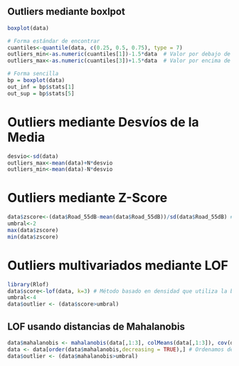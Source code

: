 ## Outliers mediante boxlpot
``` r
boxplot(data)

# Forma estándar de encontrar
cuantiles<-quantile(data, c(0.25, 0.5, 0.75), type = 7)
outliers_min<-as.numeric(cuantiles[1])-1.5*data  # Valor por debajo de lo cual serán outliers 
outliers_max<-as.numeric(cuantiles[3])+1.5*data  # Valor por encima de lo cual serán outliers

# Forma sencilla
bp = boxplot(data)
out_inf = bp$stats[1]
out_sup = bp$stats[5]
```

# Outliers mediante Desvíos de la Media
``` r
desvio<-sd(data)
outliers_max<-mean(data)+N*desvio
outliers_min<-mean(data)-N*desvio
```

# Outliers mediante Z-Score
``` r
data$zscore<-(data$Road_55dB-mean(data$Road_55dB))/sd(data$Road_55dB) # Cuántas desviaciones estándar tiene una observación de la media muestral, asumiendo una distribución gaussiana.
umbral<-2
max(data$zscore)
min(data$zscore)
```

# Outliers multivariados mediante LOF
``` r
library(Rlof)
data$score<-lof(data, k=3) # Método basado en densidad que utiliza la búsqueda de vecinos más cercanos
umbral<-4
data$outlier <- (data$score>umbral)
```

## LOF usando distancias de Mahalanobis
``` r
data$mahalanobis <- mahalanobis(data[,1:3], colMeans(data[,1:3]), cov(data[,1:3]))
data <- data[order(data$mahalanobis,decreasing = TRUE),] # Ordenamos de forma decreciente, según el score de Mahalanobis
data$outlier <- (data$mahalanobis>umbral)
```
